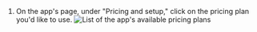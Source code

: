 1. On the app's page, under "Pricing and setup," click on the pricing plan you'd like to use.
   ![List of the app's available pricing plans](/assets/images/help/marketplace/marketplace-choose-plan.png)
